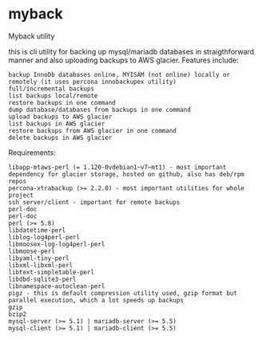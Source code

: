 # myback
Myback utility

this is cli utility for backing up mysql/mariadb databases in straigthforward manner and also uploading backups to AWS glacier. Features include:

    backup InnoDb databases online, MYISAM (not online) locally or remotely (it uses percona innobackupex utility)
    full/incremental backups
    list backups local/remote
    restore backups in one command
    dump database/databases from backups in one command
    upload backups to AWS glacier
    list backups in AWS glacier
    restore backups from AWS glacier in one command
    delete backups in AWS glacier

Requirements:

    libapp-mtaws-perl (= 1.120-0vdebian1~v7~mt1) - most important dependency for glacier storage, hosted on github, also has deb/rpm repos
    percona-xtrabackup (>= 2.2.0) - most important utilities for whole project
    ssh server/client - important for remote backups
    perl-doc
    perl-doc
    perl (>= 5.8)
    libdatetime-perl
    liblog-log4perl-perl
    libmoosex-log-log4perl-perl
    libmoose-perl
    libyaml-tiny-perl
    libxml-libxml-perl
    libtext-simpletable-perl
    libdbd-sqlite3-perl
    libnamespace-autoclean-perl
    pigz - this is default compression utility used, gzip format but parallel execution, which a lot speeds up backups
    gzip
    bzip2
    mysql-server (>= 5.1) | mariadb-server (>= 5.5)
    mysql-client (>= 5.1) | mariadb-client (>= 5.5)

